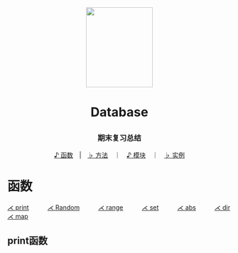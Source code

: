 
<div align="center">
  <a href="https://eosdota.xyz">
    <img src="https://i.loli.net/2019/10/23/iU9OX5LN1kZMSGm.png"  width="150" height="180">
  </a>
</div>

# <p align="center">Database</p>
### <p align="center">期末复习总结</p>

<div align="center">
  
  [♪ 函数](#函数)　|　[♭ 方法](#方法)　｜　[♪ 模块](#模块)　｜　[♭ 实例](#实例)
  
</div>

# 函数
[⋌ print](#print函数)　　　[⋌ Random](#Random函数)　　　[⋌ range](#range函数)　　　[⋌ set](#set函数)　　　[⋌ abs](#abs函数)　　　[⋌ dir](#dir函数)　　　[⋌ map](#map函数)　　　

## print函数
